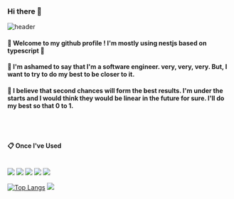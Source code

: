 ### Hi there 👋
![header](https://capsule-render.vercel.app/api?type=Waving&text=softwareengineer)

####  :wave: Welcome to my github profile ! I'm mostly using nestjs based on typescript 🫶
####  :wave: I'm ashamed to say that I'm a software engineer. very, very, very. But, I want to try to do my best to be closer to it.

#### :wave: I believe that second chances will form the best results. I'm under the starts and I would think they would be linear in the future for sure. I'll do my best so that 0 to 1.</p>


 <br/>
 <br/>
  
####  :clipboard: Once I've Used 
  
 <br/>
<img src="https://img.shields.io/badge/NESTJS-F80000?style=for-the-badge&logo=nestjs&logoColor=black">
<img src="https://img.shields.io/badge/TypeScript-007396?style=for-the-badge&logo=typescript&logoColor=black">
<img src="https://img.shields.io/badge/MySQL-4479A1?style=for-the-badge&logo=MYSQL&logoColor=black">
<img src="https://img.shields.io/badge/Prisma-2C2255?style=for-the-badge&logo=prisma&logoColor=black">
<img src="https://img.shields.io/badge/Redis-F70000?style=for-the-badge&logo=redis&logoColor=black">

  <br/>
  
[![Top Langs](https://github-readme-stats.vercel.app/api/top-langs/?username=chanoking&layout=compact)](https://github.com/chanoking/github-readme-stats)
	<img src="https://github-readme-stats.vercel.app/api?username=chanoking&show_icons=true">  



<!--
**chanoking/chanoking** is a ✨ _special_ ✨ repository because its `README.md` (this file) appears on your GitHub profile.

Here are some ideas to get you started:

- 🔭 I’m currently working on ...
- 🌱 I’m currently learning ...
- 👯 I’m looking to collaborate on ...
- 🤔 I’m looking for help with ...
- 💬 Ask me about ...
- 📫 How to reach me: ...
- 😄 Pronouns: ...
- ⚡ Fun fact: ...
-->
